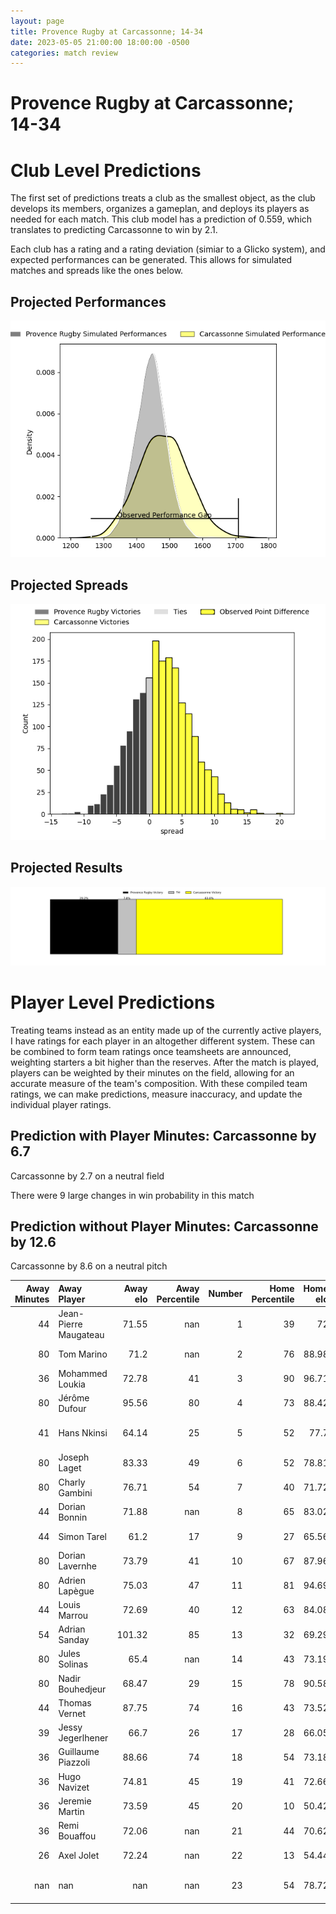 ```yaml
---  
layout: page  
title: Provence Rugby at Carcassonne; 14-34  
date: 2023-05-05 21:00:00 18:00:00 -0500  
categories: match review  
---
```

# Provence Rugby at Carcassonne; 14-34

# Club Level Predictions


The first set of predictions treats a club as the smallest object, as the club develops its members, organizes a gameplan, and deploys its players as needed for each match. This club model has a prediction of 0.559, which translates to predicting Carcassonne to win by 2.1.

Each club has a rating and a rating deviation (simiar to a Glicko system), and expected performances can be generated. This allows for simulated matches and spreads like the ones below.
## Projected Performances


![Projected Performances](plots/performances_2023-05-05-Carcassonne-ProvenceRugby.png)
## Projected Spreads


![Projected Spreads](plots/spreads_2023-05-05-Carcassonne-ProvenceRugby.png)
## Projected Results


![Projected Results](plots/resultbar_2023-05-05-Carcassonne-ProvenceRugby.png)
# Player Level Predictions


Treating teams instead as an entity made up of the currently active players, I have ratings for each player in an altogether different system. These can be combined to form team ratings once teamsheets are announced, weighting starters a bit higher than the reserves. After the match is played, players can be weighted by their minutes on the field, allowing for an accurate measure of the team's composition. With these compiled team ratings, we can make predictions, measure inaccuracy, and update the individual player ratings.
## Prediction with Player Minutes: Carcassonne by 6.7


Carcassonne by 2.7 on a neutral field

There were 9 large changes in win probability in this match
## Prediction without Player Minutes: Carcassonne by 12.6


Carcassonne by 8.6 on a neutral pitch



|   Away Minutes | Away Player           |   Away elo |   Away Percentile |   Number |   Home Percentile |   Home elo | Home Player              |   Home Minutes |
|---------------:|:----------------------|-----------:|------------------:|---------:|------------------:|-----------:|:-------------------------|---------------:|
|             44 | Jean-Pierre Maugateau |      71.55 |               nan |        1 |                39 |      72    | Sami Mavinga             |             54 |
|             80 | Tom Marino            |      71.2  |               nan |        2 |                76 |      88.98 | Raphaël Carbou           |             44 |
|             36 | Mohammed Loukia       |      72.78 |                41 |        3 |                90 |      96.71 | Jérémy Boyadjis          |             41 |
|             80 | Jérôme Dufour         |      95.56 |                80 |        4 |                73 |      88.42 | Romain Manchia           |             42 |
|             41 | Hans Nkinsi           |      64.14 |                25 |        5 |                52 |      77.7  | Rynard Ligtoring Landman |             80 |
|             80 | Joseph Laget          |      83.33 |                49 |        6 |                52 |      78.81 | Étienne Herjean          |             80 |
|             80 | Charly Gambini        |      76.71 |                54 |        7 |                40 |      71.72 | Aaron Carroll            |             66 |
|             44 | Dorian Bonnin         |      71.88 |               nan |        8 |                65 |      83.02 | Pierre Reynaud           |             54 |
|             44 | Simon Tarel           |      61.2  |                17 |        9 |                27 |      65.56 | Samuel Marques           |             80 |
|             80 | Dorian Lavernhe       |      73.79 |                41 |       10 |                67 |      87.96 | Baptiste Mouchous        |             50 |
|             80 | Adrien Lapègue        |      75.03 |                47 |       11 |                81 |      94.69 | Léo Darrelatour          |             56 |
|             44 | Louis Marrou          |      72.69 |                40 |       12 |                63 |      84.08 | Jordan Puletua           |             80 |
|             54 | Adrian Sanday         |     101.32 |                85 |       13 |                32 |      69.29 | Pierre Aguillon          |             80 |
|             80 | Jules Solinas         |      65.4  |               nan |       14 |                43 |      73.19 | Maxime Marty             |             80 |
|             80 | Nadir Bouhedjeur      |      68.47 |                29 |       15 |                78 |      90.58 | Clément Clavières        |             80 |
|             44 | Thomas Vernet         |      87.75 |                74 |       16 |                43 |      73.52 | Vakhtangi Akhobadze      |             39 |
|             39 | Jessy Jegerlhener     |      66.7  |                26 |       17 |                28 |      66.05 | Simon Meka               |             38 |
|             36 | Guillaume Piazzoli    |      88.66 |                74 |       18 |                54 |      73.18 | Luka Petriashvili        |             36 |
|             36 | Hugo Navizet          |      74.81 |                45 |       19 |                41 |      72.66 | Christopher Hilsenbeck   |             30 |
|             36 | Jeremie Martin        |      73.59 |                45 |       20 |                10 |      50.42 | Jules Martinez           |             26 |
|             36 | Remi Bouaffou         |      72.06 |               nan |       21 |                44 |      70.62 | Connor Sa                |             26 |
|             26 | Axel Jolet            |      72.24 |               nan |       22 |                13 |      54.44 | Damien Añon              |             24 |
|            nan | nan                   |     nan    |               nan |       23 |                54 |      78.72 | Brieuc Plessis Couillaud |             14 |

